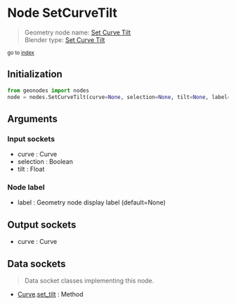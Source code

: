 
# Node SetCurveTilt

> Geometry node name: [Set Curve Tilt](https://docs.blender.org/manual/en/latest/modeling/geometry_nodes/curve/set_curve_tilt.html)<br>
  Blender type: [Set Curve Tilt](https://docs.blender.org/api/current/bpy.types.GeometryNodeSetCurveTilt.html)
  
<sub>go to [index](/docs/index.md)</sub>

## Initialization

```python
from geonodes import nodes
node = nodes.SetCurveTilt(curve=None, selection=None, tilt=None, label=None)
```



## Arguments


### Input sockets

- curve : Curve
- selection : Boolean
- tilt : Float

### Node label

- label : Geometry node display label (default=None)

## Output sockets

- curve : Curve

## Data sockets

> Data socket classes implementing this node.
  
  
- [Curve](/docs/sockets/Curve.md).[set_tilt](/docs/sockets/Curve.md#set_tilt) : Method
  
